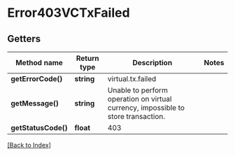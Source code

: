 # Error403VCTxFailed

## Getters

Method name | Return type | Description | Notes
------------ | ------------- | ------------- | -------------
**getErrorCode()** | **string** | virtual.tx.failed |
**getMessage()** | **string** | Unable to perform operation on virtual currency, impossible to store transaction. |
**getStatusCode()** | **float** | 403 |

[[Back to Index]](../index.md)
